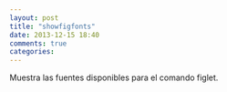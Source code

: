 ```yaml
---
layout: post
title: "showfigfonts"
date: 2013-12-15 18:40
comments: true
categories: 
---
```

Muestra las fuentes disponibles para el comando figlet.

